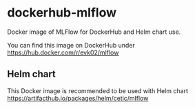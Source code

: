 # dockerhub-mlflow
Docker image of MLFlow for DockerHub and Helm chart use.

You can find this image on DockerHub under https://hub.docker.com/r/evk02/mlflow


## Helm chart


This Docker image is recommended to be used with Helm chart https://artifacthub.io/packages/helm/cetic/mlflow
